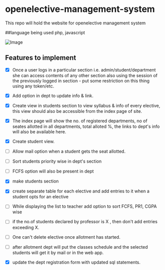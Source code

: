 # openelective-management-system
This repo will  hold the website for openelective management system

##language being used
php, javascript

![Image](https://github.com/Teamexe/openelective-management-system/blob/master/books.jpg)


## Features to implement
- [x] Once a user logs in a particular section i.e. admin/student/department she can access contents of any other section also using the session of the previously logged in section - put some restriction on this thing using any token/etc.

- [x] Add option in dept to update info & link.

- [x] Create view in students section to view syllabus & info of every elective, this view should also be accessible from the index page of site.

- [x] The index page will show the no. of registered departments, no of seates allotted in all departments, total alloted %, the links to dept's info will also be available here.

- [x] Create student view.

- [ ] Allow mail option when a student gets the seat allotted.

- [ ] Sort students priority wise in dept's section

- [ ] FCFS option will also be present in dept

- [x] make students section

- [x] create separate table for each elective and add entries to it when a student opts for an elective

- [ ] While displaying the list to teacher add option to sort FCFS, PR1, CGPA wise

- [ ] if the no.of students declared by professor is X , then don't add entries exceeding X.

- [ ] One can't delete elective once allotment has started.

- [ ] after allotment dept will put the classes schedule and the selected students will get it by mail or in the web app.

- [x] update the dept registration form with updated sql statements.